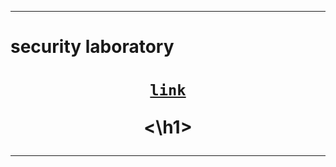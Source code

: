 ----

# security laboratory 

<h1 align="center">

[`link`](https://github.com/yuva19102003/Data-Security-Laboratory-)


  <\h1>


----
